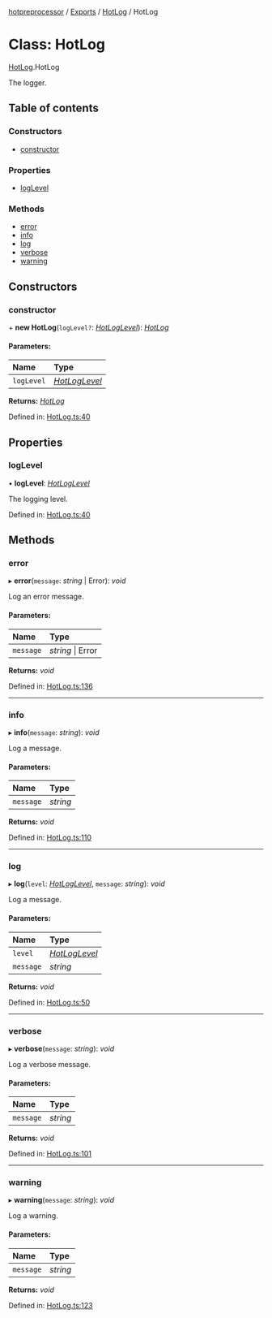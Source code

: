 [hotpreprocessor](../README.md) / [Exports](../modules.md) / [HotLog](../modules/hotlog.md) / HotLog

# Class: HotLog

[HotLog](../modules/hotlog.md).HotLog

The logger.

## Table of contents

### Constructors

- [constructor](hotlog.hotlog-1.md#constructor)

### Properties

- [logLevel](hotlog.hotlog-1.md#loglevel)

### Methods

- [error](hotlog.hotlog-1.md#error)
- [info](hotlog.hotlog-1.md#info)
- [log](hotlog.hotlog-1.md#log)
- [verbose](hotlog.hotlog-1.md#verbose)
- [warning](hotlog.hotlog-1.md#warning)

## Constructors

### constructor

\+ **new HotLog**(`logLevel?`: [*HotLogLevel*](../enums/hotlog.hotloglevel.md)): [*HotLog*](hotlog.hotlog-1.md)

#### Parameters:

Name | Type |
:------ | :------ |
`logLevel` | [*HotLogLevel*](../enums/hotlog.hotloglevel.md) |

**Returns:** [*HotLog*](hotlog.hotlog-1.md)

Defined in: [HotLog.ts:40](https://github.com/OurFreeLight/HotPreprocessor/blob/3f45061/src/HotLog.ts#L40)

## Properties

### logLevel

• **logLevel**: [*HotLogLevel*](../enums/hotlog.hotloglevel.md)

The logging level.

Defined in: [HotLog.ts:40](https://github.com/OurFreeLight/HotPreprocessor/blob/3f45061/src/HotLog.ts#L40)

## Methods

### error

▸ **error**(`message`: *string* \| Error): *void*

Log an error message.

#### Parameters:

Name | Type |
:------ | :------ |
`message` | *string* \| Error |

**Returns:** *void*

Defined in: [HotLog.ts:136](https://github.com/OurFreeLight/HotPreprocessor/blob/3f45061/src/HotLog.ts#L136)

___

### info

▸ **info**(`message`: *string*): *void*

Log a message.

#### Parameters:

Name | Type |
:------ | :------ |
`message` | *string* |

**Returns:** *void*

Defined in: [HotLog.ts:110](https://github.com/OurFreeLight/HotPreprocessor/blob/3f45061/src/HotLog.ts#L110)

___

### log

▸ **log**(`level`: [*HotLogLevel*](../enums/hotlog.hotloglevel.md), `message`: *string*): *void*

Log a message.

#### Parameters:

Name | Type |
:------ | :------ |
`level` | [*HotLogLevel*](../enums/hotlog.hotloglevel.md) |
`message` | *string* |

**Returns:** *void*

Defined in: [HotLog.ts:50](https://github.com/OurFreeLight/HotPreprocessor/blob/3f45061/src/HotLog.ts#L50)

___

### verbose

▸ **verbose**(`message`: *string*): *void*

Log a verbose message.

#### Parameters:

Name | Type |
:------ | :------ |
`message` | *string* |

**Returns:** *void*

Defined in: [HotLog.ts:101](https://github.com/OurFreeLight/HotPreprocessor/blob/3f45061/src/HotLog.ts#L101)

___

### warning

▸ **warning**(`message`: *string*): *void*

Log a warning.

#### Parameters:

Name | Type |
:------ | :------ |
`message` | *string* |

**Returns:** *void*

Defined in: [HotLog.ts:123](https://github.com/OurFreeLight/HotPreprocessor/blob/3f45061/src/HotLog.ts#L123)
